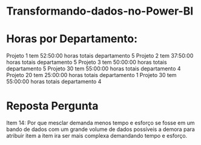# Transformando-dados-no-Power-BI

# Horas por Departamento:
Projeto 1 tem 52:50:00 horas totais        departamento 5
Projeto 2 tem 37:50:00 horas totais        departamento 5
Projeto 3 tem 50:00:00 horas totais        departamento 5
Projeto 30 tem 55:00:00 horas totais       departamento 4
Projeto 20 tem 25:00:00 horas totais       departamento 1
Projeto 30 tem 55:00:00 horas totais       departamento 4

# Reposta Pergunta
Item 14: Por que mesclar demanda menos tempo e esforço se fosse em um bando de dados com um grande volume de dados possíveis a demora para atribuir item a item ira ser mais complexa demandando tempo e esforço.
